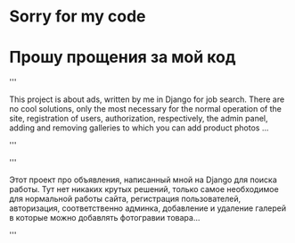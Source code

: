 
# Sorry for my code
# Прошу прощения за мой код

'''

  This project is about ads, written by me in Django for job search. There are no cool solutions,
only the most necessary for the normal operation of the site, registration of users, authorization,
respectively, the admin panel, adding and removing galleries to which you can add product photos ...

'''


'''

  Этот проект про объявления, написанный мной на Django для поиска работы. Тут нет никаких крутых решений,
только самое необходимое для нормальной работы сайта, регистрация пользователей, авторизация,
соответственно админка, добавление и удаление галерей в которые можно добавлять фотогравии товара...

'''

